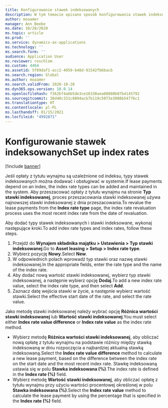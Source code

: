 ```yaml
---
title: Konfigurowanie stawek indeksowanych
description: W tym temacie opisano sposób konfigurowania stawek indeksowanych. Stawki indeksowane są wymagane, jeśli w organizacji kwoty opłat z tytułu wynajmu są łączone ze zbiorem stawek indeksowanych.
author: moaamer
manager: Ann Beebe
ms.date: 10/28/2020
ms.topic: article
ms.prod: ''
ms.service: dynamics-ax-applications
ms.technology: ''
ms.search.form: ''
audience: Application User
ms.reviewer: roschlom
ms.custom: 4464
ms.assetid: 5f89daf1-acc2-4959-b48d-91542fb6bacb
ms.search.region: Global
ms.author: moaamer
ms.search.validFrom: 2020-10-28
ms.dyn365.ops.version: 10.0.14
ms.openlocfilehash: f362bf4a6b5de3ce16330aea08880b07b4145792
ms.sourcegitcommit: 38d40c331c8894acb7b119c5073e3088b54776c1
ms.translationtype: HT
ms.contentlocale: pl-PL
ms.lasthandoff: 01/15/2021
ms.locfileid: "4992871"
---
```

# <a name="set-up-index-rates"></a><span data-ttu-id="aa1ca-104">Konfigurowanie stawek indeksowanych</span><span class="sxs-lookup"><span data-stu-id="aa1ca-104">Set up index rates</span></span>

[!include [banner](../includes/banner.md)]

<span data-ttu-id="aa1ca-105">Jeśli opłaty z tytułu wynajmu są uzależnione od indeksu, typy stawek indeksowanych można dodawać i obsługiwać w systemie.</span><span class="sxs-lookup"><span data-stu-id="aa1ca-105">If lease payments depend on an index, the index rate types can be added and maintained in the system.</span></span> <span data-ttu-id="aa1ca-106">Aby przeszacować opłaty z tytułu wynajmu na stronie **Typ stawki indeksowanej**, proces przeszacowania stawki indeksowanej używa najnowszej stawki indeksowanej z dnia przeszacowania.</span><span class="sxs-lookup"><span data-stu-id="aa1ca-106">To revalue the lease payments from the **Index rate type** page, the index rate revaluation process uses the most recent index rate from the date of revaluation.</span></span>

<span data-ttu-id="aa1ca-107">Aby dodać typy stawek indeksowanych i stawki indeksowane, wykonaj następujące kroki.</span><span class="sxs-lookup"><span data-stu-id="aa1ca-107">To add index rate types and index rates, follow these steps.</span></span>

1. <span data-ttu-id="aa1ca-108">Przejdź do **Wynajem składnika majątku \> Ustawienia \> Typ stawki indeksowanej**.</span><span class="sxs-lookup"><span data-stu-id="aa1ca-108">Go to **Asset leasing \> Setup \> Index rate type**.</span></span>
2. <span data-ttu-id="aa1ca-109">Wybierz pozycję **Nowy**.</span><span class="sxs-lookup"><span data-stu-id="aa1ca-109">Select **New**.</span></span>
3. <span data-ttu-id="aa1ca-110">W odpowiednich polach wprowadź typ stawki oraz nazwę stawki indeksowanej.</span><span class="sxs-lookup"><span data-stu-id="aa1ca-110">In the appropriate fields, enter the rate type and the name of the index rate.</span></span>
4. <span data-ttu-id="aa1ca-111">Aby dodać nową wartość stawki indeksowanej, wybierz typ stawki indeksowanej, a następnie wybierz opcję **Dodaj**.</span><span class="sxs-lookup"><span data-stu-id="aa1ca-111">To add a new index rate value, select the index rate type, and then select **Add**.</span></span>
5. <span data-ttu-id="aa1ca-112">Zaznacz datę wejścia stawki w życie, a następnie wybierz wartość stawki.</span><span class="sxs-lookup"><span data-stu-id="aa1ca-112">Select the effective start date of the rate, and select the rate value.</span></span>

<span data-ttu-id="aa1ca-113">Jako metodę stawki indeksowanej należy wybrać opcję **Różnica wartości stawki indeksowanej** lub **Wartość stawki indeksowanej**.</span><span class="sxs-lookup"><span data-stu-id="aa1ca-113">You must select either **Index rate value difference** or **Index rate value** as the index rate method.</span></span>

- <span data-ttu-id="aa1ca-114">Wybierz metodę **Różnica wartości stawki indeksowanej**, aby obliczać nową opłatę z tytułu wynajmu na podstawie różnicy między stawką indeksowaną w dniu rozpoczęcia a najbardziej aktualną stawką indeksowaną.</span><span class="sxs-lookup"><span data-stu-id="aa1ca-114">Select the **Index rate value difference** method to calculate a new lease payment, based on the difference between the index rate on the start date and the most recent index rate.</span></span> <span data-ttu-id="aa1ca-115">Stawkę indeksowaną ustawia się w polu **Stawka indeksowana (%)**.</span><span class="sxs-lookup"><span data-stu-id="aa1ca-115">The index rate is defined in the **Index rate (%)** field.</span></span>
- <span data-ttu-id="aa1ca-116">Wybierz metodę **Wartość stawki indeksowanej**, aby obliczać opłatę z tytułu wynajmu przy użyciu wartości procentowej określonej w polu **Stawka indeksowana (%)**.</span><span class="sxs-lookup"><span data-stu-id="aa1ca-116">Select the **Index rate value** method to calculate the lease payment by using the percentage that is specified in the **Index rate (%)** field.</span></span>
